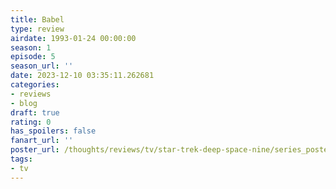 ```yaml
---
title: Babel
type: review
airdate: 1993-01-24 00:00:00
season: 1
episode: 5
season_url: ''
date: 2023-12-10 03:35:11.262681
categories:
- reviews
- blog
draft: true
rating: 0
has_spoilers: false
fanart_url: ''
poster_url: /thoughts/reviews/tv/star-trek-deep-space-nine/series_poster.jpg
tags:
- tv
---
```


